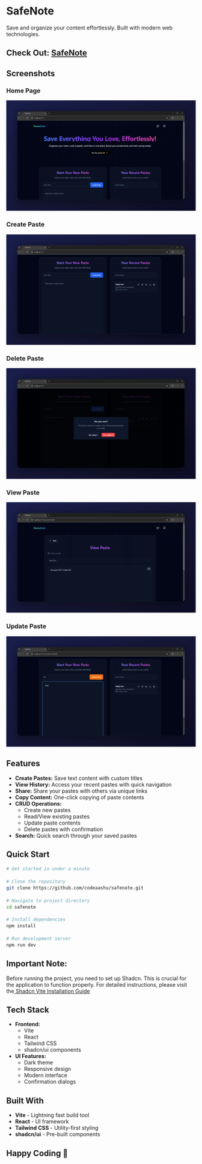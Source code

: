 # SafeNote

Save and organize your content effortlessly. Built with modern web technologies.

## Check Out: [SafeNote](https://safenote.vercel.app/)

## Screenshots

### Home Page

![Home](/src/assets/screenshots/page-one.png)

### Create Paste

![Create](/src/assets/screenshots/page-two.png)

### Delete Paste

![Delete](/src/assets/screenshots/page-three.png)

### View Paste

![View](/src/assets/screenshots/page-four.png)

### Update Paste

![Update](/src/assets/screenshots/page-five.png)

## Features

- **Create Pastes:** Save text content with custom titles
- **View History:** Access your recent pastes with quick navigation
- **Share:** Share your pastes with others via unique links
- **Copy Content:** One-click copying of paste contents
- **CRUD Operations:**
  - Create new pastes
  - Read/View existing pastes
  - Update paste contents
  - Delete pastes with confirmation
- **Search:** Quick search through your saved pastes

## Quick Start

```bash
# Get started in under a minute

# Clone the repository
git clone https://github.com/codeaashu/safenote.git

# Navigate to project directory
cd safenote

# Install dependencies
npm install

# Run development server
npm run dev
```

## Important Note:

Before running the project, you need to set up Shadcn. This is crucial for the application to function properly. For detailed instructions, please visit the[ Shadcn Vite Installation Guide](https://ui.shadcn.com/docs/installation/vite)

## Tech Stack

- **Frontend:**
  - Vite
  - React
  - Tailwind CSS
  - shadcn/ui components
- **UI Features:**
  - Dark theme
  - Responsive design
  - Modern interface
  - Confirmation dialogs

## Built With

- **Vite** - Lightning fast build tool
- **React** - UI framework
- **Tailwind CSS** - Utility-first styling
- **shadcn/ui** - Pre-built components

## Happy Coding 🎈
